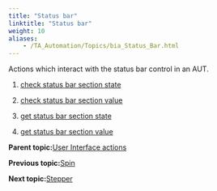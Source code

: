 ```yaml
--- 
title: "Status bar"
linktitle: "Status bar"
weight: 10
aliases: 
    - /TA_Automation/Topics/bia_Status_Bar.html
---
```


Actions which interact with the status bar control in an AUT.

1.  [check status bar section state](/TA_Automation/Topics/bia_check_status_bar_section_state.html)  

2.  [check status bar section value](/TA_Automation/Topics/bia_check_status_bar_section_value.html)  

3.  [get status bar section state](/TA_Automation/Topics/bia_get_status_bar_section_state.html)  

4.  [get status bar section value](/TA_Automation/Topics/bia_get_status_bar_section_value.html)  


**Parent topic:**[User Interface actions](/TA_Automation/Topics/bia_User_Interface.html)

**Previous topic:**[Spin](/TA_Automation/Topics/bia_Spinner.html)

**Next topic:**[Stepper](/TA_Automation/Topics/bia_Stepper.html)

